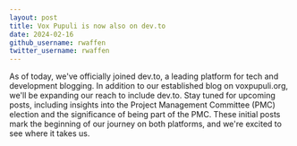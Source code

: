 ```yaml
---
layout: post
title: Vox Pupuli is now also on dev.to
date: 2024-02-16
github_username: rwaffen
twitter_username: rwaffen
---
```


As of today, we've officially joined dev.to, a leading platform for tech and development blogging. In addition to our established blog on voxpupuli.org, we'll be expanding our reach to include dev.to. Stay tuned for upcoming posts, including insights into the Project Management Committee (PMC) election and the significance of being part of the PMC. These initial posts mark the beginning of our journey on both platforms, and we're excited to see where it takes us.
